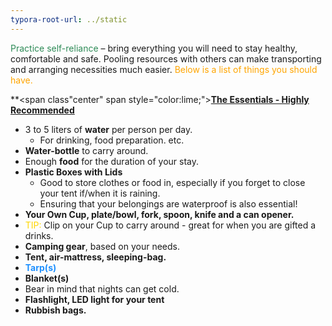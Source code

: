 ```yaml
---
typora-root-url: ../static
---
```


<span style="color:seagreen;">Practice self-reliance</span> – bring everything you will need to stay healthy, comfortable and safe. Pooling resources with others can make transporting and arranging necessities much easier. <span style="color:orange;">Below</plan> is a list of things you should have.



**<span class"center" span style="color:lime;"><u>**The Essentials - Highly Recommended**</u></span>


- 3 to 5 liters of **water** per person per day.
  	- For drinking, food preparation. etc.
- **Water-bottle** to carry around.
- Enough **food** for the duration of your stay.
- **Plastic Boxes with Lids**
  	- Good to store clothes or food in, especially if you forget to close your tent if/when it is raining.
  	- Ensuring that your belongings are waterproof is also essential!
- **Your Own Cup, plate/bowl, fork, spoon, knife and a can opener.**
- <span style="color:gold;">TIP:</span>  Clip on your Cup to carry around - great for when you are gifted a drinks.
- **Camping gear**, based on your needs.
- **Tent, air-mattress, sleeping-bag.**
- <span style="color:dodgerblue;">**Tarp(s)**</span>
- **Blanket(s)**
- 	 Bear in mind that nights can get cold.
- **Flashlight,  LED light for your tent**
- **Rubbish bags.**

